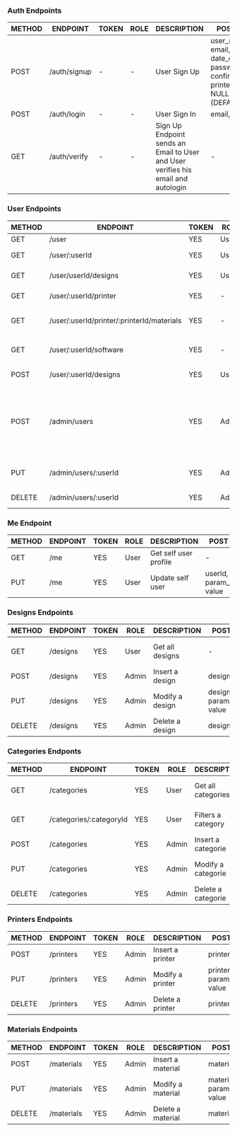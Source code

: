 ### Auth Endpoints

| METHOD | ENDPOINT     | TOKEN | ROLE | DESCRIPTION           | POST PARAMS                                                 | RETURNS |
| ------ | ------------ | ----- | ---- | --------------------- | ----------------------------------------------------------- | ------- |
| POST   | /auth/signup | -     | -    | User Sign Up          | user_name, phone, email, date_of_birth, password, confirm_password, printer (DEFAULT NULL) designer (DEFAULT NULL) | "Please confirm email"   |
| POST   | /auth/login  | -     | -    | User Sign In          | email, password                                             | token   |
| GET    | /auth/verify | -     | -    | Sign Up Endpoint sends an Email to User and User verifies his email and autologin| -| token   |


### User Endpoints

| METHOD | ENDPOINT                  | TOKEN | ROLE  | DESCRIPTION                  | POST PARAMS                | RETURNS                              |
| ------ | ------------------------- | ----- | ----- | ---------------------------- | -------------------------- | ------------------------------------ |
| GET    | /user                     | YES   | User  | Get all users                | -                          | [{ users }]                          |
| GET    | /user/:userId             | YES   | User  | Get one user profile         | userId                     | { user }                             |
| GET  | /user/userId/designs      | YES   | User  | Get designs from a user      | userId                     | [{ designs }]                        |
| GET   | /user/:userId/printer     | YES   | -     | Frontend gets user printers  | -                          | [{ printers }]                       |
| GET    | /user/:userId/printer/:printerId/materials | YES  | - | Frontend gets user printer materials | -      | [{ materials }]                      |
| GET    | /user/:userId/software    | YES   | -     | Frontend gets user softwares | -                          | [{ softwares }]                      |
| POST   | /user/:userId/designs     | YES   | User  | Uploads a design             | designId, description, file| "Design uploaded"                    |
| POST   | /admin/users              | YES   | Admin | Create a user                | user_name, phone, email, date_of_birth, password, confirm_password, printer (DEFAULT NULL) designer (DEFAULT NULL) | "User created"    |
| PUT    | /admin/users/:userId      | YES   | Admin | Update user                  | user_id, param_to_update, value | "User updated"       |
| DELETE | /admin/users/:userId      | YES   | Admin | Remove one user              | user_id                    | "Profile deleted"    |


### Me Endpoint

| METHOD | ENDPOINT                  | TOKEN | ROLE  | DESCRIPTION                  | POST PARAMS                | RETURNS                              |
| ------ | ------------------------- | ----- | ----- | ---------------------------- | -------------------------- | ------------------------------------ |
| GET    | /me                       | YES   | User  | Get self user profile        | -                          | { user }                             |
| PUT    | /me                       | YES   | User  | Update self user             | userId, param_to_update, value | "User updated"                   |


### Designs Endpoints

| METHOD | ENDPOINT      | TOKEN | ROLE  | DESCRIPTION                  | POST PARAMS                | RETURNS                     |
| ------ | ------------- | ----- | ----- | ---------------------------- | -------------------------- | --------------------------- |
| GET    | /designs      | YES   | User  | Get all designs              | -                          | [{ designs }]               |
| POST   | /designs      | YES   | Admin | Insert a design              | designObj                  | "Design inserted"           |
| PUT    | /designs      | YES   | Admin | Modify a design              | designObj, param_to_update, value | "Design updated"     |
| DELETE | /designs      | YES   | Admin | Delete a design              | designObj                  | "Design deleted"            |


### Categories Endponts

| METHOD | ENDPOINT                  | TOKEN | ROLE  | DESCRIPTION                  | POST PARAMS                | RETURNS                              |
| ------ | ------------------------- | ----- | ----- | ---------------------------- | -------------------------- | ------------------------------------ |
| GET    | /categories               | YES   | User  | Get all categories           | -                          | [{ categories }]                     |
| GET    | /categories/:categoryId   | YES   | User  | Filters a category           | -                          | { categorie }                        |
| POST   | /categories               | YES   | Admin | Insert a categorie           | categoryObj                | "Category inserted"                  |
| PUT    | /categories               | YES   | Admin | Modify a categorie           | categoryObj, param_to_update, value | "Category updated"          |
| DELETE | /categories               | YES   | Admin | Delete a categorie           | categorObj                 | "Category deleted"                   |


### Printers Endpoints

| METHOD | ENDPOINT          | TOKEN | ROLE  | DESCRIPTION           | POST PARAMS                        | RETURNS                              |
| ------ | ----------------- | ----- | ----- | --------------------- | ---------------------------------- | ------------------------------------ |
| POST   | /printers         | YES   | Admin | Insert a printer      | printerObj                         | "Printer inserted"                   |
| PUT    | /printers         | YES   | Admin | Modify a printer      | printerObj, param_to_update, value | "Printer updated"                    |
| DELETE | /printers         | YES   | Admin | Delete a printer      | printerObj                         | "Printer deleted"                    |


### Materials Endpoints

| METHOD | ENDPOINT          | TOKEN | ROLE  | DESCRIPTION           | POST PARAMS                         | RETURNS                    |
| ------ | ----------------- | ----- | ----- | --------------------- | ----------------------------------- | -------------------------- |
| POST   | /materials        | YES   | Admin | Insert a material     | materialObj                         | "Material inserted"        |
| PUT    | /materials        | YES   | Admin | Modify a material     | materialObj, param_to_update, value | "Material updated"         |
| DELETE | /materials        | YES   | Admin | Delete a material     | materialObj                         | "Material deleted"         |


